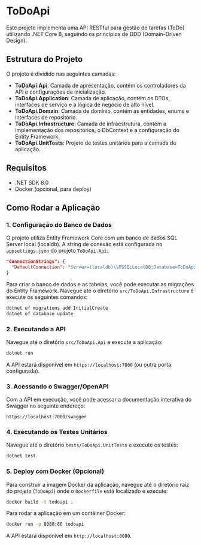 # ToDoApi

Este projeto implementa uma API RESTful para gestão de tarefas (ToDo) utilizando .NET Core 8, seguindo os princípios de DDD (Domain-Driven Design).

## Estrutura do Projeto

O projeto é dividido nas seguintes camadas:

- **ToDoApi.Api**: Camada de apresentação, contém os controladores da API e configurações de inicialização.
- **ToDoApi.Application**: Camada de aplicação, contém os DTOs, interfaces de serviço e a lógica de negócio de alto nível.
- **ToDoApi.Domain**: Camada de domínio, contém as entidades, enums e interfaces de repositório.
- **ToDoApi.Infrastructure**: Camada de infraestrutura, contém a implementação dos repositórios, o DbContext e a configuração do Entity Framework.
- **ToDoApi.UnitTests**: Projeto de testes unitários para a camada de aplicação.

## Requisitos

- .NET SDK 8.0
- Docker (opcional, para deploy)

## Como Rodar a Aplicação

### 1. Configuração do Banco de Dados

O projeto utiliza Entity Framework Core com um banco de dados SQL Server local (localdb). A string de conexão está configurada no `appsettings.json` do projeto `ToDoApi.Api`:

```json
"ConnectionStrings": {
  "DefaultConnection": "Server=(localdb)\\MSSQLLocalDB;Database=ToDoApiDb;Trusted_Connection=True;MultipleActiveResultSets=true"
}
```

Para criar o banco de dados e as tabelas, você pode executar as migrações do Entity Framework. Navegue até o diretório `src/ToDoApi.Infrastructure` e execute os seguintes comandos:

```bash
dotnet ef migrations add InitialCreate
dotnet ef database update
```

### 2. Executando a API

Navegue até o diretório `src/ToDoApi.Api` e execute a aplicação:

```bash
dotnet run
```

A API estará disponível em `https://localhost:7000` (ou outra porta configurada).

### 3. Acessando o Swagger/OpenAPI

Com a API em execução, você pode acessar a documentação interativa do Swagger no seguinte endereço:

`https://localhost:7000/swagger`

### 4. Executando os Testes Unitários

Navegue até o diretório `tests/ToDoApi.UnitTests` e execute os testes:

```bash
dotnet test
```

### 5. Deploy com Docker (Opcional)

Para construir a imagem Docker da aplicação, navegue até o diretório raiz do projeto (`ToDoApi`) onde o `Dockerfile` está localizado e execute:

```bash
docker build -t todoapi .
```

Para rodar a aplicação em um contêiner Docker:

```bash
docker run -p 8080:80 todoapi
```

A API estará disponível em `http://localhost:8080`.


